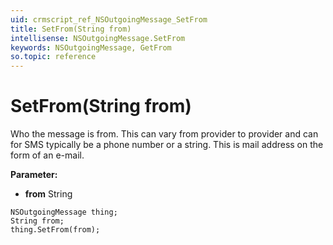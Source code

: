 ```yaml
---
uid: crmscript_ref_NSOutgoingMessage_SetFrom
title: SetFrom(String from)
intellisense: NSOutgoingMessage.SetFrom
keywords: NSOutgoingMessage, GetFrom
so.topic: reference
---
```


# SetFrom(String from)

Who the message is from.  This can vary from provider to provider and can for SMS typically be a phone number or a string.  This is mail address on the form of an e-mail.

**Parameter:** 
 - **from** String

```crmscript
NSOutgoingMessage thing;
String from;
thing.SetFrom(from);
```

